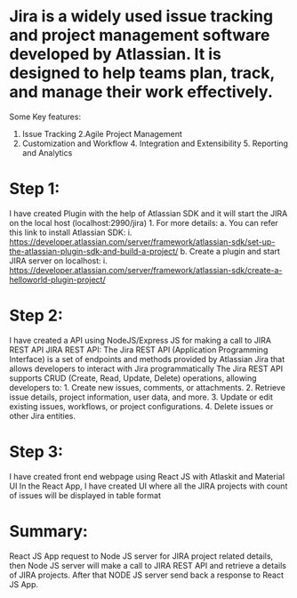 # Jira is a widely used issue tracking and project management software developed by Atlassian. It is designed to help teams plan, track, and manage their work effectively. 
  Some Key features:
1. Issue Tracking
 2.Agile Project Management
3. Customization and Workflow
	4. Integration and Extensibility
	5. Reporting and Analytics

# Step 1:
I have created Plugin with the help of Atlassian SDK and it will start the JIRA on the local host (localhost:2990/jira)
	1. For more details: 
		a. You can refer this link to install Atlassian SDK:
			i. https://developer.atlassian.com/server/framework/atlassian-sdk/set-up-the-atlassian-plugin-sdk-and-build-a-project/
		b. Create a plugin and start JIRA server on localhost:
			i. https://developer.atlassian.com/server/framework/atlassian-sdk/create-a-helloworld-plugin-project/

# Step 2:
I have created a API using NodeJS/Express JS for making a call to JIRA REST API 
JIRA REST API: The Jira REST API (Application Programming Interface) is a set of endpoints and methods provided by Atlassian Jira that allows developers to interact with Jira programmatically
The Jira REST API supports CRUD (Create, Read, Update, Delete) operations, allowing developers to:
	1. Create new issues, comments, or attachments.
	2. Retrieve issue details, project information, user data, and more.
	3. Update or edit existing issues, workflows, or project configurations.
	4. Delete issues or other Jira entities.

# Step 3:
I have created front end webpage using React JS with Atlaskit and Material UI
In the React App, I have created UI where all the JIRA projects with count of issues will be displayed in table format

# Summary:
React JS App request to Node JS server for JIRA project related details, then Node JS server will make a call to JIRA REST API and retrieve a details of JIRA projects. After that NODE JS server send back a response to React JS App. 

